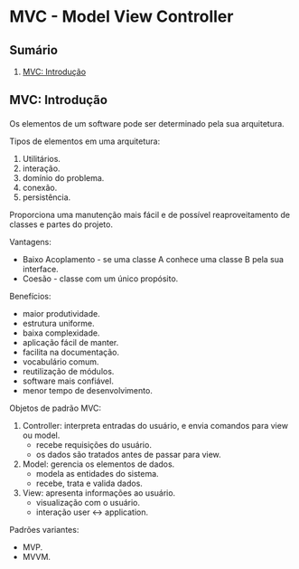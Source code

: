 # MVC - Model View Controller

## Sumário

1. <a href="#introducao">MVC: Introdução</a>

## <p id="introducao">MVC: Introdução</p>

Os elementos de um software pode ser determinado pela sua arquitetura.

Tipos de elementos em uma arquitetura:

1. Utilitários.
2. interação.
3. domínio do problema.
4. conexão.
5. persistência.

Proporciona uma manutenção mais fácil e de possível reaproveitamento de classes e partes do projeto.

Vantagens:

- Baixo Acoplamento - se uma classe A conhece uma classe B pela sua interface.
- Coesão - classe com um único propósito.

Benefícios:

- maior produtividade.
- estrutura uniforme.
- baixa complexidade.
- aplicação fácil de manter.
- facilita na documentação.
- vocabulário comum.
- reutilização de módulos.
- software mais confiável.
- menor tempo de desenvolvimento.

Objetos de padrão MVC:

1. Controller: interpreta entradas do usuário, e envia comandos para view ou model.
   - recebe requisições do usuário.
   - os dados são tratados antes de passar para view.
2. Model: gerencia os elementos de dados.
   - modela as entidades do sistema.
   - recebe, trata e valida dados.
3. View: apresenta informações ao usuário.
   - visualização com o usuário.
   - interação user <-> application.

Padrões variantes:

- MVP.
- MVVM.
